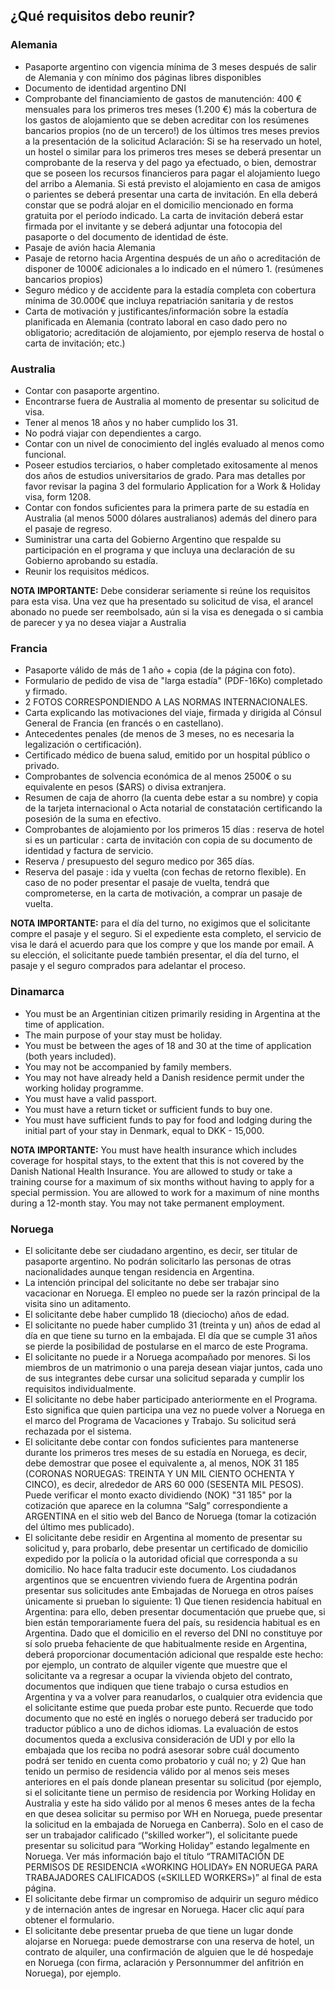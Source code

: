 ## ¿Qué requisitos debo reunir?

### Alemania 

- Pasaporte argentino con vigencia mínima de 3 meses después de salir de
Alemania y con mínimo dos páginas libres disponibles
- Documento de identidad argentino DNI 
- Comprobante del financiamiento de gastos de manutención:
400 € mensuales para los primeros tres meses (1.200 €) más la cobertura de los
gastos de alojamiento que se deben acreditar con los resúmenes bancarios propios
(no de un tercero!) de los últimos tres meses previos a la presentación de la
solicitud
Aclaración: Si se ha reservado un hotel, un hostel o similar para los primeros tres
meses se deberá presentar un comprobante de la reserva y del pago ya efectuado,
o bien, demostrar que se poseen los recursos financieros para pagar el alojamiento
luego del arribo a Alemania.
Si está previsto el alojamiento en casa de amigos o parientes se deberá presentar
una carta de invitación. En ella deberá constar que se podrá alojar en el domicilio
mencionado en forma gratuita por el período indicado. La carta de invitación deberá
estar firmada por el invitante y se deberá adjuntar una fotocopia del pasaporte o del
documento de identidad de éste.
- Pasaje de avión hacia Alemania
- Pasaje de retorno hacia Argentina después de un año o acreditación de disponer
de 1000€ adicionales a lo indicado en el número 1. (resúmenes bancarios propios)
- Seguro médico y de accidente para la estadía completa con cobertura mínima de
30.000€ que incluya repatriación sanitaria y de restos
- Carta de motivación y justificantes/información sobre la estadía planificada en
Alemania (contrato laboral en caso dado pero no obligatorio; acreditación de
alojamiento, por ejemplo reserva de hostal o carta de invitación; etc.)

### Australia 
- Contar con pasaporte argentino.
- Encontrarse fuera de Australia al momento de presentar su solicitud de visa.
- Tener al menos 18 años y no haber cumplido los 31.
- No podrá viajar con dependientes a cargo.
- Contar con un nivel de conocimiento del inglés evaluado al menos como funcional.
- Poseer estudios terciarios, o haber completado exitosamente al menos dos años de estudios universitarios de grado. Para mas detalles por favor revisar la pagina 3 del formulario Application for a Work & Holiday visa, form 1208. 
- Contar con fondos suficientes para la primera parte de su estadía en Australia (al menos 5000 dólares australianos) además del dinero para el pasaje de regreso.
- Suministrar una carta del Gobierno Argentino que respalde su participación en el programa y que incluya una declaración de su Gobierno aprobando su estadía.
- Reunir los requisitos médicos. 

**NOTA IMPORTANTE:** Debe considerar seriamente si reúne los requisitos para esta visa. Una vez que ha presentado su solicitud de visa, el arancel abonado no puede ser reembolsado, aún si la visa es denegada o si cambia de parecer y ya no desea viajar a Australia

### Francia 
- Pasaporte válido de más de 1 año + copia (de la página con foto).
- Formulario de pedido de visa de "larga estadía" (PDF-16Ko) completado y firmado.
- 2 FOTOS CORRESPONDIENDO A LAS NORMAS INTERNACIONALES.
- Carta explicando las motivaciones del viaje, firmada y dirigida al Cónsul General de Francia (en francés o en castellano).
- Antecedentes penales (de menos de 3 meses, no es necesaria la legalización o certificación).
- Certificado médico de buena salud, emitido por un hospital público o privado.
- Comprobantes de solvencia económica de al menos 2500€ o su equivalente en pesos ($ARS) o divisa extranjera.
- Resumen de caja de ahorro (la cuenta debe estar a su nombre) y copia de la tarjeta internacional o Acta notarial de constatación certificando la posesión de la suma en efectivo.
- Comprobantes de alojamiento por los primeros 15 días : reserva de hotel si es un particular : carta de invitación con copia de su documento de identidad y factura de servicio.
- Reserva / presupuesto del seguro medico por 365 días.
- Reserva del pasaje : ida y vuelta (con fechas de retorno flexible). En caso de no poder presentar el pasaje de vuelta, tendrá que comprometerse, en la carta de motivación, a comprar un pasaje de vuelta.

**NOTA IMPORTANTE:** para el día del turno, no exigimos que el solicitante compre el pasaje y el seguro. Si el expediente esta completo, el servicio de visa le dará el acuerdo para que los compre y que los mande por email. A su elección, el solicitante puede también presentar, el día del turno, el pasaje y el seguro comprados para adelantar el proceso.

### Dinamarca

- You must be an Argentinian citizen primarily residing in Argentina at the time of application.
- The main purpose of your stay must be holiday.
- You must be between the ages of 18 and 30 at the time of application (both years included).
- You may not be accompanied by family members.
- You may not have already held a Danish residence permit under the working holiday programme.
- You must have a valid passport.
- You must have a return ticket or sufficient funds to buy one.
- You must have sufficient funds to pay for food and lodging during the initial part of your stay in Denmark, equal to DKK - 15,000.

**NOTA IMPORTANTE:** You must have health insurance which includes coverage for hospital stays, to the extent that this is not covered by the Danish National Health Insurance. You are allowed to study or take a training course for a maximum of six months without having to apply for a special permission. You are allowed to work for a maximum of nine months during a 12-month stay. You may not take permanent employment. 

### Noruega

- El solicitante debe ser ciudadano argentino, es decir, ser titular de pasaporte argentino. No podrán solicitarlo las personas de otras nacionalidades aunque tengan residencia en Argentina.
- La intención principal del solicitante no debe ser trabajar sino vacacionar en Noruega. El empleo no puede ser la razón principal de la visita sino un aditamento.
- El solicitante debe haber cumplido 18 (dieciocho) años de edad.
- El solicitante no puede haber cumplido 31 (treinta y un) años de edad al día en que tiene su turno en la embajada. El día que se cumple 31 años se pierde la posibilidad de postularse en el marco de este Programa.
- El solicitante no puede ir a Noruega acompañado por menores. Si los miembros de un matrimonio o una pareja desean viajar juntos, cada uno de sus integrantes debe cursar una solicitud separada y cumplir los requisitos individualmente.
- El solicitante no debe haber participado anteriormente en el Programa. Esto significa que quien participa una vez no puede volver a Noruega en el marco del Programa de Vacaciones y Trabajo. Su solicitud será rechazada por el sistema.
- El solicitante debe contar con fondos suficientes para mantenerse durante los primeros tres meses de su estadía en Noruega, es decir, debe demostrar que posee el equivalente a, al menos, NOK 31 185 (CORONAS NORUEGAS: TREINTA Y UN MIL CIENTO OCHENTA Y CINCO), es decir, alrededor de ARS 60 000 (SESENTA MIL PESOS). Puede verificar el monto exacto dividiendo (NOK) "31 185" por la cotización que aparece en la columna “Salg” correspondiente a ARGENTINA en el sitio web del Banco de Noruega (tomar la cotización del último mes publicado).
- El solicitante debe residir en Argentina al momento de presentar su solicitud y, para probarlo, debe presentar un certificado de domicilio expedido por la policía o la autoridad oficial que corresponda a su domicilio. No hace falta traducir este documento. Los ciudadanos argentinos que se encuentren viviendo fuera de Argentina podrán presentar sus solicitudes ante Embajadas de Noruega en otros países únicamente si prueban lo siguiente: 1) Que tienen residencia habitual en Argentina: para ello, deben presentar documentación que pruebe que, si bien están temporariamente fuera del país, su residencia habitual es en Argentina. Dado que el domicilio en el reverso del DNI no constituye por sí solo prueba fehaciente de que habitualmente reside en Argentina, deberá proporcionar documentación adicional que respalde este hecho: por ejemplo, un contrato de alquiler vigente que muestre que el solicitante va a regresar a ocupar la vivienda objeto del contrato, documentos que indiquen que tiene trabajo o cursa estudios en Argentina y va a volver para reanudarlos, o cualquier otra evidencia que el solicitante estime que pueda probar este punto. Recuerde que todo documento que no esté en inglés o noruego deberá ser traducido por traductor público a uno de dichos idiomas. La evaluación de estos documentos queda a exclusiva consideración de UDI y por ello la embajada que los reciba no podrá asesorar sobre cuál documento podrá ser tenido en cuenta como probatorio y cuál no; y 2) Que han tenido un permiso de residencia válido por al menos seis meses anteriores en el país donde planean presentar su solicitud (por ejemplo, si el solicitante tiene un permiso de residencia por Working Holiday en Australia y este ha sido válido por al menos 6 meses antes de la fecha en que desea solicitar su permiso por WH en Noruega, puede presentar la solicitud en la embajada de Noruega en Canberra). Solo en el caso de ser un trabajador calificado (“skilled worker”), el solicitante puede presentar su solicitud para “Working Holiday” estando legalmente en Noruega. Ver más información bajo el título “TRAMITACIÓN DE PERMISOS DE RESIDENCIA «WORKING HOLIDAY» EN NORUEGA PARA TRABAJADORES CALIFICADOS («SKILLED WORKERS»)” al final de esta página.
- El solicitante debe firmar un compromiso de adquirir un seguro médico y de internación antes de ingresar en Noruega. Hacer clic aquí para obtener el formulario.
- El solicitante debe presentar prueba de que tiene un lugar donde alojarse en Noruega: puede demostrarse con una reserva de hotel, un contrato de alquiler, una confirmación de alguien que le dé hospedaje en Noruega (con firma, aclaración y Personnummer del anfitrión en Noruega), por ejemplo.



